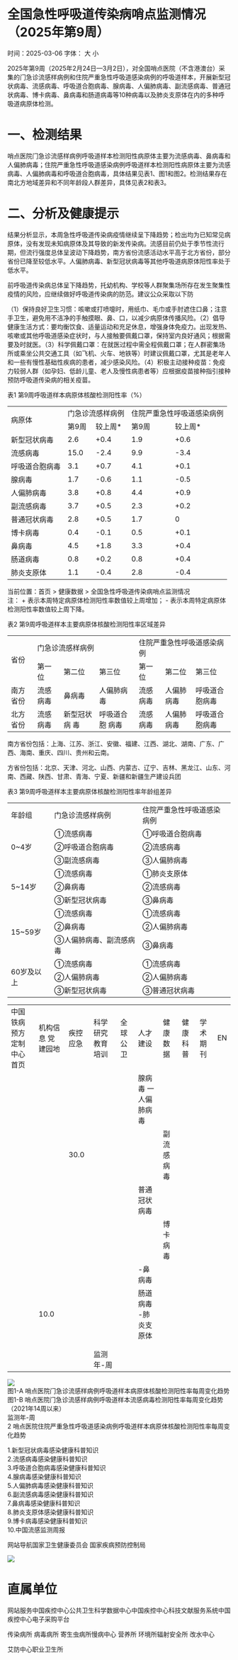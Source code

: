 # 全国急性呼吸道传染病哨点监测情况（2025年第9周）

时间：2025-03-06 字体： ⼤ ⼩

2025年第9周（2025年2⽉24⽇—3⽉2⽇），对全国哨点医院（不含港澳台）采集的⻔急诊流感样病例和住院严重急性呼吸道感染病例的呼吸道样本，开展新型冠状病毒、流感病毒、呼吸道合胞病毒、腺病毒、⼈偏肺病毒、副流感病毒、普通冠状病毒、博卡病毒、⿐病毒和肠道病毒等10种病毒以及肺炎⽀原体在内的多种呼吸道病原体检测。

# ⼀、检测结果

哨点医院⻔急诊流感样病例呼吸道样本检测阳性病原体主要为流感病毒、⿐病毒和⼈偏肺病毒；住院严重急性呼吸道感染病例呼吸道样本检测阳性病原体主要为流感病毒、⼈偏肺病毒和呼吸道合胞病毒，具体结果⻅表1、图1和图2。检测结果存在南北⽅地域差异和不同年龄段⼈群差异，具体⻅表2和表3。

# ⼆、分析及健康提示

结果分析显示，本周急性呼吸道传染病疫情继续呈下降趋势；检出均为已知常⻅病原体，没有发现未知病原体及其导致的新发传染病。流感⽬前仍处于季节性流⾏期，但流⾏强度总体呈波动下降趋势，南⽅省份流感活动⽔平⾼于北⽅省份，部分省份已降⾄较低⽔平。⼈偏肺病毒、新型冠状病毒等其他呼吸道病原体阳性率处于低⽔平。

前呼吸道传染病总体呈下降趋势，托幼机构、学校等⼈群聚集场所存在发⽣聚集性疫情的⻛险，应继续做好呼吸道传染病的防范。建议公众采取以下防

（1）保持良好卫⽣习惯：咳嗽或打喷嚏时，⽤纸⼱、⽑⼱或⼿肘遮住⼝⿐；注意⼿卫⽣，避免⽤不洁净的⼿触摸眼、⿐、⼝，以减少病原体传播⻛险。（2）倡导健康⽣活⽅式：要均衡饮⻝、适量运动和充⾜休息，增强身体免疫⼒。出现发热、咳嗽或其他呼吸道感染症状时，与⼈接触要佩戴⼝罩，保持室内良好通⻛；根据需要及时就医。（3）科学佩戴⼝罩：在就医过程中需全程佩戴⼝罩；在⼈群密集场所或乘坐公共交通⼯具（如⻜机、⽕⻋、地铁等）时建议佩戴⼝罩，尤其是⽼年⼈和⼀些有慢性基础性疾病的患者，减少感染⻛险。（4）积极主动接种疫苗：免疫⼒较弱⼈群（如孕妇、低龄⼉童、⽼⼈及慢性病患者等）应根据疫苗接种指引接种预防呼吸道传染病的相关疫苗。

表1 第9周呼吸道样本病原体核酸检测阳性率（%）  

<table><tr><td rowspan="2">病原体</td><td colspan="2">门急诊流感样病例</td><td colspan="2">住院严重急性呼吸道感染病例</td></tr><tr><td>第9周</td><td>较上周*</td><td>第9周</td><td>较上周*</td></tr><tr><td>新型冠状病毒</td><td>2.6</td><td>+0.4</td><td>1.9</td><td>+0.6</td></tr><tr><td>流感病毒</td><td>15.0</td><td>-2.4</td><td>9.9</td><td>-3.4</td></tr><tr><td>呼吸道合胞病毒</td><td>3.1</td><td>+0.7</td><td>4.1</td><td>+0.1</td></tr><tr><td>腺病毒</td><td>1.7</td><td>-0.6</td><td>1.1</td><td>-0.5</td></tr><tr><td>人偏肺病毒</td><td>3.8</td><td>+0.8</td><td>4.4</td><td>+0.9</td></tr><tr><td>副流感病毒</td><td>3.7</td><td>+0.5</td><td>2.3</td><td>+0.2</td></tr><tr><td>普通冠状病毒</td><td>2.8</td><td>+0.5</td><td>1.7</td><td>0</td></tr><tr><td>博卡病毒</td><td>0.4</td><td>-0.1</td><td>0.5</td><td>+0.1</td></tr><tr><td>鼻病毒</td><td>4.5</td><td>+1.8</td><td>3.3</td><td>+0.4</td></tr><tr><td>肠道病毒</td><td>0.8</td><td>+0.2</td><td>0.8</td><td>+0.4</td></tr><tr><td>肺炎支原体</td><td>1.1</td><td>-0.4</td><td>2.8</td><td>-0.4</td></tr></table>

当前位置：⾸⻚ > 健康数据 > 全国急性呼吸道传染病哨点监测情况  
注： + 表示本周特定病原体检测阳性率数值较上周增加； - 表示本周特定病原体检测阳性率数值较上周下降。

表2 第9周呼吸道样本主要病原体核酸检测阳性率区域差异  

<table><tr><td rowspan="2">省份</td><td colspan="3">门急诊流感样病例</td><td colspan="3">住院严重急性呼吸道感染病例</td></tr><tr><td>第一位</td><td>第二位</td><td>第三位</td><td>第一位</td><td>第二位</td><td>第三位</td></tr><tr><td>南方省份</td><td>流感病毒</td><td>鼻病毒</td><td>人偏肺病毒</td><td>流感病毒</td><td>人偏肺病毒</td><td>呼吸道合胞病毒</td></tr><tr><td>北方省份</td><td>流感病毒</td><td>新型冠状病 毒</td><td>呼吸道合胞 病毒</td><td>流感病毒</td><td>人偏肺病毒</td><td>呼吸道合胞病毒</td></tr></table>

南⽅省份包括：上海、江苏、浙江、安徽、福建、江⻄、湖北、湖南、⼴东、⼴⻄、海南、重庆、四川、贵州和云南。

⽅省份包括：北京、天津、河北、⼭⻄、内蒙古、辽宁、吉林、⿊⻰江、⼭东、河南、⻄藏、陕⻄、⽢肃、⻘海、宁夏、新疆和新疆⽣产建设兵团

表3 第9周呼吸道样本主要病原体核酸检测阳性率年龄组差异  

<table><tr><td>年龄组</td><td>门急诊流感样病例</td><td>住院严重急性呼吸道感染病例</td></tr><tr><td rowspan="3">0~4岁</td><td>①流感病毒</td><td>①呼吸道合胞病毒</td></tr><tr><td>②呼吸道合胞病毒</td><td>②流感病毒</td></tr><tr><td>③副流感病毒</td><td>③人偏肺病毒</td></tr><tr><td rowspan="3">5~14岁</td><td>①流感病毒</td><td>①肺炎支原体</td></tr><tr><td>②鼻病毒</td><td>②流感病毒</td></tr><tr><td>③新型冠状病毒</td><td>③鼻病毒</td></tr><tr><td rowspan="3">15~59岁</td><td>①流感病毒</td><td>①流感病毒</td></tr><tr><td>②鼻病毒</td><td>②人偏肺病毒</td></tr><tr><td>③人偏肺病毒、副流感病毒</td><td>③鼻病毒</td></tr><tr><td rowspan="3">60岁及以上</td><td>①流感病毒</td><td>①流感病毒</td></tr><tr><td>②人偏肺病毒</td><td>②人偏肺病毒</td></tr><tr><td>③新型冠状病毒</td><td>③普通冠状病毒</td></tr></table>

<table><tr><td>中国铁病预方定制中心 首页</td><td>机构信息 党建园地</td><td>疾控应急</td><td>科学研究 教育培训</td><td>全球公卫</td><td>人才建设</td><td>健康数据</td><td>健康科普</td><td>学术期刊</td><td>EN</td></tr><tr><td></td><td></td><td></td><td></td><td></td><td>腺病毒 一人偏肺病毒</td><td></td><td></td><td></td><td></td></tr><tr><td></td><td></td><td>30.0</td><td></td><td></td><td></td><td>副流感病毒</td><td></td><td></td><td></td></tr><tr><td></td><td></td><td></td><td></td><td></td><td>普通冠状病毒</td><td></td><td></td><td></td><td></td></tr><tr><td></td><td></td><td></td><td></td><td></td><td></td><td>博卡病毒</td><td></td><td></td><td></td></tr><tr><td></td><td></td><td></td><td></td><td></td><td>-鼻病毒</td><td></td><td></td><td></td><td></td></tr><tr><td></td><td>10.0</td><td></td><td></td><td></td><td>肠道病毒 -肺炎支原体</td><td></td><td></td><td></td><td></td></tr><tr><td></td><td></td><td></td><td></td><td></td><td></td><td></td><td></td><td></td><td></td></tr><tr><td></td><td></td><td></td><td></td><td></td><td></td><td></td><td></td><td></td><td></td></tr><tr><td></td><td></td><td></td><td>监测年-周</td><td></td><td></td><td></td><td></td><td></td><td></td></tr></table>

![](images/dca6ef4b9a27aeddfa8fc3626d6afd5c53fb4e628e30af39ea2007480b15fc57.jpg)  
图1-A 哨点医院⻔急诊流感样病例呼吸道样本病原体核酸检测阳性率每周变化趋势  
图1-B 哨点医院⻔急诊流感样病例呼吸道样本流感病毒检测阳性率每周变化趋势（2021年14周以来）  
监测年-周   
2 哨点医院住院严重急性呼吸道感染病例呼吸道样本病原体核酸检测阳性率每周变化趋势

1.新型冠状病毒感染健康科普知识  
2.流感病毒感染健康科普知识  
3.呼吸道合胞病毒感染健康科普知识  
4.腺病毒感染健康科普知识  
5.⼈偏肺病毒感染健康科普知识  
6.副流感病毒感染健康科普知识  
7.⿐病毒感染健康科普知识  
8.肺炎支原体感染健康科普知识  
9.博卡病毒感染健康科普知识  
10.中国流感监测周报

⽹站导航国家卫⽣健康委员会 国家疾病预防控制局

![](images/e99a671dd0cbec3b30dad6f594c12d90e5594a44091cd26da882b566e519c7c9.jpg)

# 直属单位

⽹站服务中国疾控中⼼公共卫⽣科学数据中⼼中国疾控中⼼科技⽂献服务系统中国疾控中⼼电⼦采购平台

传染病所 病毒病所 寄⽣⾍病所慢病中⼼ 营养所 环境所辐射安全所 改⽔中⼼

艾防中⼼职业卫⽣所